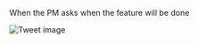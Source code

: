 When the PM asks when the feature will be done


![Tweet image](/assets/crosspoast/GTwlsZ5b0AALFiA.png)

